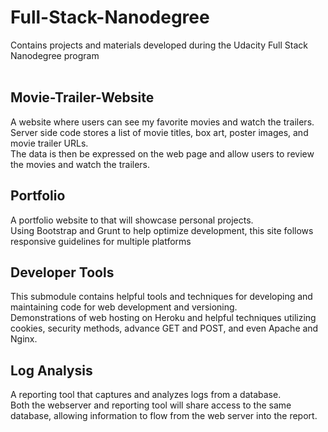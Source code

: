 # Full-Stack-Nanodegree
Contains projects and materials developed during the Udacity Full Stack Nanodegree program<br>
<br>
<h2>Movie-Trailer-Website</h2>
A website where users can see my favorite movies and watch the trailers.<br>
Server side code stores a list of movie titles, box art, poster images, and movie trailer URLs.<br>
The data is then be expressed on the web page and allow users to review the movies and watch the trailers.<br>

<h2>Portfolio</h2>
A portfolio website to that will showcase personal projects.<br>
Using Bootstrap and Grunt to help optimize development, this site follows responsive guidelines for multiple platforms

<h2>Developer Tools</h2>
This submodule contains helpful tools and techniques for developing and maintaining code for web development and versioning.<br>
Demonstrations of web hosting on Heroku and helpful techniques utilizing cookies, security methods, advance GET and POST, and even Apache and Nginx.

<h2>Log Analysis</h2>
A reporting tool that captures and analyzes logs from a database.<br>
Both the webserver and reporting tool will share access to the same database, allowing information to flow from the web server into the report. 
